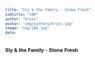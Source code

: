 ```yaml
---
title: "Sly & the Family - Stone Fresh"
subtitle: "186"
author: "kryss"
avatar: "img/authors/kryss.jpg"
image: "img/186.jpg"
date:
---
```


### Sly & the Family - Stone Fresh
